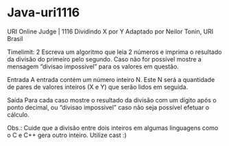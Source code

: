 # Java-uri1116
URI Online Judge | 1116
Dividindo X por Y
Adaptado por Neilor Tonin, URI  Brasil

Timelimit: 2
Escreva um algoritmo que leia 2 números e imprima o resultado da divisão do primeiro pelo segundo. Caso não for possível mostre a mensagem “divisao impossivel” para os valores em questão.

Entrada
A entrada contém um número inteiro N. Este N será a quantidade de pares de valores inteiros (X e Y) que serão lidos em seguida.

Saída
Para cada caso mostre o resultado da divisão com um dígito após o ponto decimal, ou “divisao impossivel” caso não seja possível efetuar o cálculo.

Obs.: Cuide que a divisão entre dois inteiros em algumas linguagens como o C e C++ gera outro inteiro. Utilize cast :)
